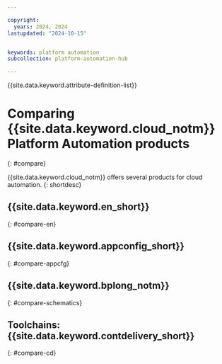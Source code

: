 ```yaml
---

copyright:
  years: 2024, 2024
lastupdated: "2024-10-15"


keywords: platform automation
subcollection: platform-automation-hub

---
```



{{site.data.keyword.attribute-definition-list}}

# Comparing {{site.data.keyword.cloud_notm}} Platform Automation products
{: #compare}

{{site.data.keyword.cloud_notm}} offers several products for cloud automation.
{: shortdesc}

## {{site.data.keyword.en_short}}
{: #compare-en}

## {{site.data.keyword.appconfig_short}}
{: #compare-appcfg}

## {{site.data.keyword.bplong_notm}}
{: #compare-schematics}

## Toolchains: {{site.data.keyword.contdelivery_short}}
{: #compare-cd}

